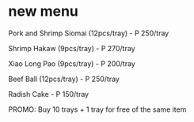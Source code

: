# new menu
Pork and Shrimp Siomai (12pcs/tray) - P 250/tray


Shrimp Hakaw (9pcs/tray) - P 270/tray


Xiao Long Pao (9pcs/tray) - P 200/tray


Beef Ball (12pcs/tray) - P 250/tray


Radish Cake - P 150/tray

PROMO: Buy 10 trays + 1 tray for free of the same item
